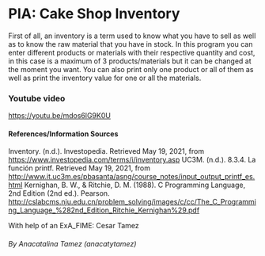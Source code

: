 # PIA: Cake Shop Inventory

First of all, an inventory is a term used to know what you have to sell as well as to know the raw material that you have in stock. In this program you can enter different products or materials with their respective quantity and cost, in this case is a maximum of 3 products/materials but it can be changed at the moment you want. You can also print only one product or all of them as well as print the inventory value for one or all the materials.

### Youtube video
https://youtu.be/mdos6lG9K0U

#### References/Information Sources
Inventory. (n.d.). Investopedia. Retrieved May 19, 2021, from https://www.investopedia.com/terms/i/inventory.asp
UC3M. (n.d.). 8.3.4. La función printf. Retrieved May 19, 2021, from http://www.it.uc3m.es/pbasanta/asng/course_notes/input_output_printf_es.html
Kernighan, B. W., & Ritchie, D. M. (1988). C Programming Language, 2nd Edition (2nd ed.). Pearson. http://cslabcms.nju.edu.cn/problem_solving/images/c/cc/The_C_Programming_Language_%282nd_Edition_Ritchie_Kernighan%29.pdf

With help of an ExA_FIME: Cesar Tamez

###### By Anacatalina Tamez (anacatytamez)
